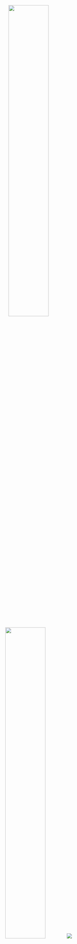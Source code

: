 <p align="center">
  <img height="50%" width="auto" src ="https://github-readme-stats.vercel.app/api?username=FabioBedin&show_icons=true&count_private=true&theme=darcula&hide_border=true&hide=issues,contribs&bg_color=00000000">
  <img height="50%" width="auto" src ="https://github-readme-stats.vercel.app/api/top-langs/?username=FabioBedin&layout=compact&hide_border=true&theme=darcula&bg_color=00000000&langs_count=6&hide=jupyter%20notebook,tex,css,php">
  <img src ="https://github-readme-streak-stats.herokuapp.com?user=FabioBedin&theme=darcula&hide_border=true&background=FFFFFF00">
  <br>
  <br>
